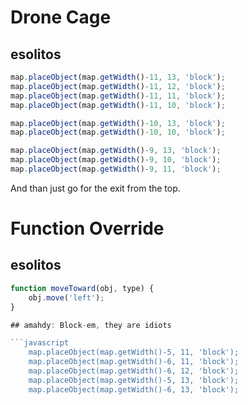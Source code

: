 # Drone Cage
## esolitos

```javascript
map.placeObject(map.getWidth()-11, 13, 'block');
map.placeObject(map.getWidth()-11, 12, 'block');
map.placeObject(map.getWidth()-11, 11, 'block');
map.placeObject(map.getWidth()-11, 10, 'block');

map.placeObject(map.getWidth()-10, 13, 'block');
map.placeObject(map.getWidth()-10, 10, 'block');

map.placeObject(map.getWidth()-9, 13, 'block');
map.placeObject(map.getWidth()-9, 10, 'block');
map.placeObject(map.getWidth()-9, 11, 'block');
```

And than just go for the exit from the top.


# Function Override
## esolitos

```javascript
function moveToward(obj, type) {
    obj.move('left');
}

## amahdy: Block-em, they are idiots

```javascript
    map.placeObject(map.getWidth()-5, 11, 'block');
    map.placeObject(map.getWidth()-6, 11, 'block');
    map.placeObject(map.getWidth()-6, 12, 'block');
    map.placeObject(map.getWidth()-5, 13, 'block');
    map.placeObject(map.getWidth()-6, 13, 'block');
```
